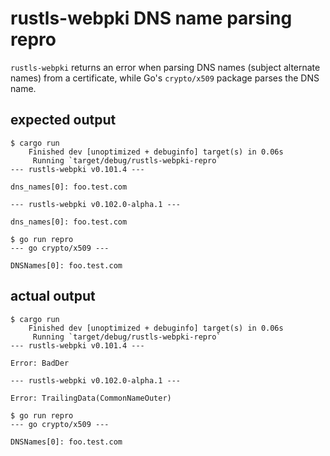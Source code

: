 # rustls-webpki DNS name parsing repro

`rustls-webpki` returns an error when parsing DNS names (subject alternate
names) from a certificate, while Go's `crypto/x509` package parses the DNS name.

## expected output

```console
$ cargo run
    Finished dev [unoptimized + debuginfo] target(s) in 0.06s
     Running `target/debug/rustls-webpki-repro`
--- rustls-webpki v0.101.4 ---

dns_names[0]: foo.test.com

--- rustls-webpki v0.102.0-alpha.1 ---

dns_names[0]: foo.test.com

$ go run repro
--- go crypto/x509 ---

DNSNames[0]: foo.test.com

```

## actual output

```console
$ cargo run
    Finished dev [unoptimized + debuginfo] target(s) in 0.06s
     Running `target/debug/rustls-webpki-repro`
--- rustls-webpki v0.101.4 ---

Error: BadDer

--- rustls-webpki v0.102.0-alpha.1 ---

Error: TrailingData(CommonNameOuter)

$ go run repro
--- go crypto/x509 ---

DNSNames[0]: foo.test.com

```